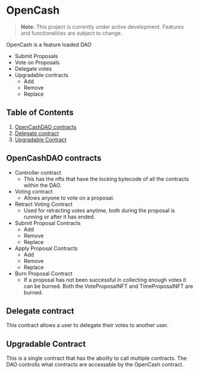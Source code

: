 # OpenCash

> **Note:** This project is currently under active development. Features and functionalities are subject to change.


OpenCash is a feature loaded DAO

- Submit Proposals
- Vote on Proposals
- Delegate votes
- Upgradable contracts
  - Add
  - Remove
  - Replace


## Table of Contents
1. [OpenCashDAO contracts](#opencashdao-contracts)
2. [Delegate contract](#delegate-contract)
3. [Upgradable Contract](#upgradable-contract)


## OpenCashDAO contracts

- Controller contract
  - This has the nfts that have the locking bytecode of all the contracts within the DAO.
- Voting contract
  - Allows anyone to vote on a proposal.
- Retract Voting Contract
  - Used for retracting votes anytime, both during the proposal is running or after it has ended.
- Submit Proposal Contracts
  - Add
  - Remove
  - Replace
- Apply Proposal Contracts
  - Add
  - Remove
  - Replace
- Burn Proposal Contract
  - If a proposal has not been successful in collecting enough votes it can be burned. Both the VoteProposalNFT and TimeProposalNFT are burned.

## Delegate contract

This contract allows a user to delegate their votes to another user.


## Upgradable Contract

This is a single contract that has the abolity to call multiple contracts.
The DAO controlls what contracts are accessable by the OpenCash contract.
